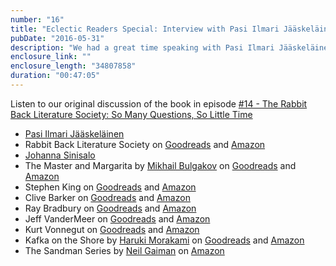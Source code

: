 ```yaml
---
number: "16"
title: "Eclectic Readers Special: Interview with Pasi Ilmari Jääskeläinen"
pubDate: "2016-05-31"
description: "We had a great time speaking with Pasi Ilmari Jääskeläinen, author of the Rabbit Back Literature Society. We talk a little bit about himself from Buffy to what inspired him to write. Then we go back into Rabbit Back to get some answers. And we talk about his new book being released in English."
enclosure_link: ""
enclosure_length: "34807858"
duration: "00:47:05"
---
```

Listen to our original discussion of the book in episode [#14 - The Rabbit Back Literature Society: So Many Questions, So Little Time](http://sunriserobot.net/eclecticreaders/14)

- [Pasi Ilmari Jääskeläinen](https://rabbitbackliterature.com)
- Rabbit Back Literature Society on [Goodreads](https://www.goodreads.com/book/show/18367594-the-rabbit-back-literature-society?ac=1&from_search=true) and [Amazon](https://amzn.com/B00LDR859C)
- [Johanna Sinisalo](https://www.goodreads.com/author/show/58013.Johanna_Sinisalo)
- The Master and Margarita by [Mikhail Bulgakov](https://www.goodreads.com/author/show/3873.Mikhail_Bulgakov?from_search=true&search_version=service) on [Goodreads](https://www.goodreads.com/book/show/117833.The_Master_and_Margarita?ac=1&from_search=true) and [Amazon](http://amzn.com/0679760806)
- Stephen King on [Goodreads](https://www.goodreads.com/author/show/3389.Stephen_King?from_search=true&search_version=service) and [Amazon](http://www.amazon.com/Stephen-King/e/B000AQ0842/ref=sr_tc_2_0?qid=1464086906&sr=8-2-ent)
- Clive Barker on [Goodreads](https://www.goodreads.com/author/show/10366.Clive_Barker?from_search=true&search_version=service) and [Amazon](http://www.amazon.com/Clive-Barker/e/B000APZZ00/ref=sr_tc_2_0?qid=1464086990&sr=8-2-ent)
- Ray Bradbury on [Goodreads](https://www.goodreads.com/author/show/1630.Ray_Bradbury?from_search=true&search_version=service) and [Amazon](http://www.amazon.com/Ray-Bradbury/e/B000AQ1HW4/ref=sr_ntt_srch_lnk_2?qid=1464086687&sr=8-2)
- Jeff VanderMeer on [Goodreads](https://www.goodreads.com/author/show/33919.Jeff_VanderMeer?from_search=true&search_version=service) and [Amazon](http://www.amazon.com/Jeff-VanderMeer/e/B000APJW4U/ref=sr_tc_2_0?qid=1464087103&sr=8-2-ent)
- Kurt Vonnegut on [Goodreads](https://www.goodreads.com/author/show/2778055.Kurt_Vonnegut) and [Amazon](http://www.amazon.com/Kurt-Vonnegut/e/B000APYE16/ref=sr_tc_2_0?qid=1464087257&sr=8-2-ent)
- Kafka on the Shore by [Haruki Morakami](https://www.goodreads.com/author/show/3354.Haruki_Murakami) on [Goodreads](https://www.goodreads.com/book/show/4929.Kafka_on_the_Shore?ac=1&from_search=true) and [Amazon](http://amzn.com/1400079276)
- The Sandman Series by [Neil Gaiman](https://www.goodreads.com/author/show/1221698.Neil_Gaiman?from_search=true&search_version=service) on [Amazon](http://www.amazon.com/gp/bookseries/B016YL1CDM/ref=dp_st_1401241883)
